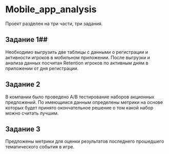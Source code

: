 # Mobile_app_analysis

Проект разделен на три части, три задания.

## Задание 1##
Необходимо выгрузить две таблицы с данными о регистрации и активности игроков в мобильном приложении. После выгрузки и анализа данных посчитан Retention игроков по активным дням в приложении от дня регистрации.

## Задание 2 ##
В компании было проведено A/B тестирование наборов акционных предложений. 
По имеющимся данным определены метрики на основе которых будет принято окончательное решение о том какой набор можно считать лучшим.

## Задание 3 ##
Предложены метрики для оценки результатов последнего прошедшего тематического события в игре.
